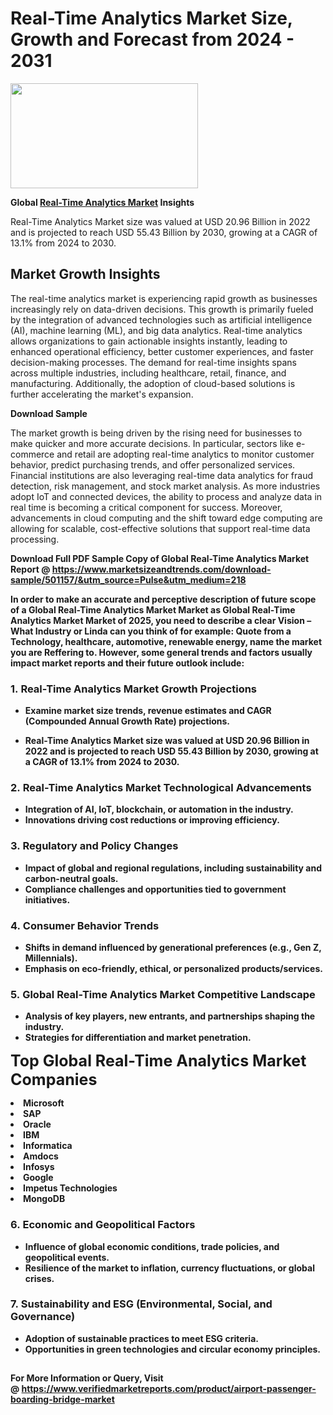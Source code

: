 <H1>Real-Time Analytics Market Size, Growth and Forecast from 2024 - 2031</H1><img class="aligncenter size-medium wp-image-584254" src="https://thirdeyenews.in/wp-content/uploads/2024/09/Global-Market-Research-300x168.jpeg" alt="" width="300" height="168" /><p><strong>Global&nbsp;<a href="https://www.marketsizeandtrends.com/download-sample/501157/&amp;utm_source=Pulse&amp;utm_medium=218">Real-Time Analytics Market</a> Insights</strong></p><p>Real-Time Analytics Market size was valued at USD 20.96 Billion in 2022 and is projected to reach USD 55.43 Billion by 2030, growing at a CAGR of 13.1% from 2024 to 2030.</p><p><h2>Market Growth Insights</h2> <p>The real-time analytics market is experiencing rapid growth as businesses increasingly rely on data-driven decisions. This growth is primarily fueled by the integration of advanced technologies such as artificial intelligence (AI), machine learning (ML), and big data analytics. Real-time analytics allows organizations to gain actionable insights instantly, leading to enhanced operational efficiency, better customer experiences, and faster decision-making processes. The demand for real-time insights spans across multiple industries, including healthcare, retail, finance, and manufacturing. Additionally, the adoption of cloud-based solutions is further accelerating the market's expansion.</p> <p><strong>Download Sample</strong></p> <p>The market growth is being driven by the rising need for businesses to make quicker and more accurate decisions. In particular, sectors like e-commerce and retail are adopting real-time analytics to monitor customer behavior, predict purchasing trends, and offer personalized services. Financial institutions are also leveraging real-time data analytics for fraud detection, risk management, and stock market analysis. As more industries adopt IoT and connected devices, the ability to process and analyze data in real time is becoming a critical component for success. Moreover, advancements in cloud computing and the shift toward edge computing are allowing for scalable, cost-effective solutions that support real-time data processing.</p> <p><strong></p><p><span class=""><strong>Download Full PDF Sample Copy of Global Real-Time Analytics Market Report</strong> @ <a href="https://www.marketsizeandtrends.com/download-sample/501157/&amp;utm_source=Pulse&amp;utm_medium=218" target="_blank">https://www.marketsizeandtrends.com/download-sample/501157/&amp;utm_source=Pulse&amp;utm_medium=218</a></span></p><p>In order to make an accurate and perceptive description of future scope of a Global&nbsp;Real-Time Analytics Market Market as Global&nbsp;Real-Time Analytics Market Market of 2025, you need to describe a clear Vision &ndash; What Industry or Linda can you think of for example: Quote from a Technology, healthcare, automotive, renewable energy, name the market you are Reffering to. However, some general trends and factors usually impact market reports and their future outlook include:</p><h3>1.&nbsp;<strong>Real-Time Analytics Market Growth Projections</strong></h3><ul><li>Examine market size trends, revenue estimates and CAGR (Compounded Annual Growth Rate) projections.</li><li><p>Real-Time Analytics Market size was valued at USD 20.96 Billion in 2022 and is projected to reach USD 55.43 Billion by 2030, growing at a CAGR of 13.1% from 2024 to 2030.</p></li></ul><h3>2.&nbsp;<strong>Real-Time Analytics Market Technological Advancements</strong></h3><ul><li>Integration of AI, IoT, blockchain, or automation in the industry.</li><li>Innovations driving cost reductions or improving efficiency.</li></ul><h3>3.&nbsp;<strong>Regulatory and Policy Changes</strong></h3><ul><li>Impact of global and regional regulations, including sustainability and carbon-neutral goals.</li><li>Compliance challenges and opportunities tied to government initiatives.</li></ul><h3>4.&nbsp;<strong>Consumer Behavior Trends</strong></h3><ul><li>Shifts in demand influenced by generational preferences (e.g., Gen Z, Millennials).</li><li>Emphasis on eco-friendly, ethical, or personalized products/services.</li></ul><h3>5.&nbsp;<strong>Global Real-Time Analytics Market Competitive Landscape</strong></h3><ul><li>Analysis of key players, new entrants, and partnerships shaping the industry.</li><li>Strategies for differentiation and market penetration.</li></ul><p data-pm-slice="1 1 []"><span style="color: inherit; font-family: inherit; font-size: 25px;">Top Global Real-Time Analytics Market Companies</span></p><div class="" data-test-id=""><p><li>Microsoft</li><li> SAP</li><li> Oracle</li><li> IBM</li><li> Informatica</li><li> Amdocs</li><li> Infosys</li><li> Google</li><li> Impetus Technologies</li><li> MongoDB</li></p></div><h3>6.&nbsp;<strong>Economic and Geopolitical Factors</strong></h3><ul><li>Influence of global economic conditions, trade policies, and geopolitical events.</li><li>Resilience of the market to inflation, currency fluctuations, or global crises.</li></ul><h3>7.&nbsp;<strong>Sustainability and ESG (Environmental, Social, and Governance)</strong></h3><ul><li>Adoption of sustainable practices to meet ESG criteria.</li><li>Opportunities in green technologies and circular economy principles.</li></ul><h2><strong style="font-size: 14px;">For More Information or Query, Visit @&nbsp;</strong><a style="background-color: #ffffff; font-size: 14px;" href="https://www.marketsizeandtrends.com/report/real-time-analytics-market/" target="_blank">https://www.verifiedmarketreports.com/product/airport-passenger-boarding-bridge-market</a></h2>
